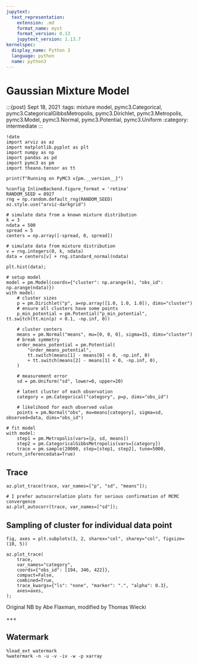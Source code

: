 ```yaml
---
jupytext:
  text_representation:
    extension: .md
    format_name: myst
    format_version: 0.13
    jupytext_version: 1.13.7
kernelspec:
  display_name: Python 3
  language: python
  name: python3
---
```


# Gaussian Mixture Model


:::{post} Sept 18, 2021
:tags: mixture model, pymc3.Categorical, pymc3.CategoricalGibbsMetropolis, pymc3.Dirichlet, pymc3.Metropolis, pymc3.Model, pymc3.Normal, pymc3.Potential, pymc3.Uniform
:category: intermediate
:::

```{code-cell} ipython3
!date
import arviz as az
import matplotlib.pyplot as plt
import numpy as np
import pandas as pd
import pymc3 as pm
import theano.tensor as tt

print(f"Running on PyMC3 v{pm.__version__}")
```

```{code-cell} ipython3
%config InlineBackend.figure_format = 'retina'
RANDOM_SEED = 8927
rng = np.random.default_rng(RANDOM_SEED)
az.style.use("arviz-darkgrid")
```

```{code-cell} ipython3
# simulate data from a known mixture distribution
k = 3
ndata = 500
spread = 5
centers = np.array([-spread, 0, spread])

# simulate data from mixture distribution
v = rng.integers(0, k, ndata)
data = centers[v] + rng.standard_normal(ndata)

plt.hist(data);
```

```{code-cell} ipython3
# setup model
model = pm.Model(coords={"cluster": np.arange(k), "obs_id": np.arange(ndata)})
with model:
    # cluster sizes
    p = pm.Dirichlet("p", a=np.array([1.0, 1.0, 1.0]), dims="cluster")
    # ensure all clusters have some points
    p_min_potential = pm.Potential("p_min_potential", tt.switch(tt.min(p) < 0.1, -np.inf, 0))

    # cluster centers
    means = pm.Normal("means", mu=[0, 0, 0], sigma=15, dims="cluster")
    # break symmetry
    order_means_potential = pm.Potential(
        "order_means_potential",
        tt.switch(means[1] - means[0] < 0, -np.inf, 0)
        + tt.switch(means[2] - means[1] < 0, -np.inf, 0),
    )

    # measurement error
    sd = pm.Uniform("sd", lower=0, upper=20)

    # latent cluster of each observation
    category = pm.Categorical("category", p=p, dims="obs_id")

    # likelihood for each observed value
    points = pm.Normal("obs", mu=means[category], sigma=sd, observed=data, dims="obs_id")
```

```{code-cell} ipython3
# fit model
with model:
    step1 = pm.Metropolis(vars=[p, sd, means])
    step2 = pm.CategoricalGibbsMetropolis(vars=[category])
    trace = pm.sample(20000, step=[step1, step2], tune=5000, return_inferencedata=True)
```

## Trace

```{code-cell} ipython3
az.plot_trace(trace, var_names=["p", "sd", "means"]);
```

```{code-cell} ipython3
# I prefer autocorrelation plots for serious confirmation of MCMC convergence
az.plot_autocorr(trace, var_names=["sd"]);
```

## Sampling of cluster for individual data point

```{code-cell} ipython3
fig, axes = plt.subplots(3, 2, sharex="col", sharey="col", figsize=(10, 5))

az.plot_trace(
    trace,
    var_names="category",
    coords={"obs_id": [194, 346, 422]},
    compact=False,
    combined=True,
    trace_kwargs={"ls": "none", "marker": ".", "alpha": 0.3},
    axes=axes,
);
```

Original NB by Abe Flaxman, modified by Thomas Wiecki

+++

## Watermark

```{code-cell} ipython3
%load_ext watermark
%watermark -n -u -v -iv -w -p xarray
```
